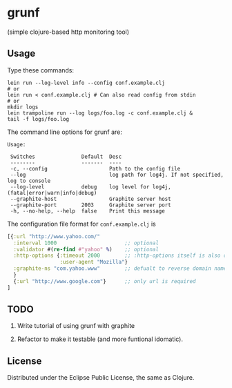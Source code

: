 # grunf

(simple clojure-based http monitoring tool)

## Usage

Type these commands:

```
lein run --log-level info --config conf.example.clj
# or
lein run < conf.example.clj # Can also read config from stdin
# or
mkdir logs
lein trampoline run --log logs/foo.log -c conf.example.clj &
tail -f logs/foo.log
```

The command line options for grunf are:

```
Usage:

 Switches               Default  Desc
 --------               -------  ----
 -c, --config                    Path to the config file
 --log                           log path for log4j. If not specified, log to console 
 --log-level            debug    log level for log4j, (fatal|error|warn|info|debug)
 --graphite-host                 Graphite server host
 --graphite-port        2003     Graphite server port
 -h, --no-help, --help  false    Print this message
```

The configuration file format for `conf.example.clj` is

```clj
[{:url "http://www.yahoo.com/"
  :interval 1000                      ;; optional
  :validator #(re-find #"yahoo" %)    ;; optional
  :http-options {:timeout 2000        ;; :http-options itself is also optional 
                 :user-agent "Mozilla"}
  :graphite-ns "com.yahoo.www"        ;; defualt to reverse domain name
  }
  {:url "http://www.google.com"}      ;; only url is required
]
```

## TODO

1. Write tutorial of using grunf with graphite

2. Refactor to make it testable (and more funtional idomatic).

## License

Distributed under the Eclipse Public License, the same as Clojure.

